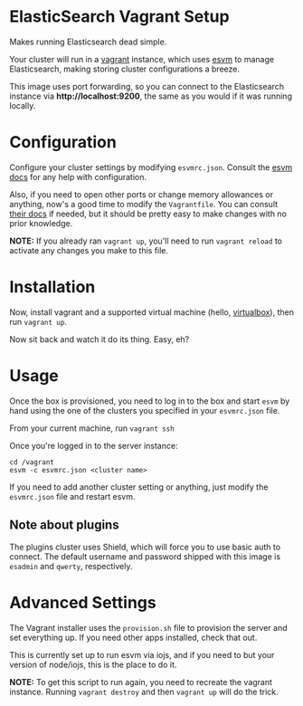 # ElasticSearch Vagrant Setup

Makes running Elasticsearch dead simple.

Your cluster will run in a [vagrant](https://www.vagrantup.com/) instance, which uses [esvm](https://github.com/simianhacker/esvm) to manage Elasticsearch, making storing cluster configurations a breeze.

This image uses port forwarding, so you can connect to the Elasticsearch instance via **http://localhost:9200**, the same as you would if it was running locally.

# Configuration

Configure your cluster settings by modifying `esvmrc.json`. Consult the [esvm docs](https://github.com/simianhacker/esvm#configuration) for any help with configuration.

Also, if you need to open other ports or change memory allowances or anything, now's a good time to modify the `Vagrantfile`. You can consult [their docs](https://docs.vagrantup.com/v2/vagrantfile/index.html) if needed, but it should be pretty easy to make changes with no prior knowledge.

**NOTE:** If you already ran `vagrant up`, you'll need to run `vagrant reload` to activate any changes you make to this file.

# Installation

Now, install vagrant and a supported virtual machine (hello, [virtualbox](https://www.virtualbox.org/)), then run `vagrant up`.

Now sit back and watch it do its thing. Easy, eh?

# Usage

Once the box is provisioned, you need to log in to the box and start `esvm` by hand using the one of the clusters you specified in your `esvmrc.json` file.

From your current machine, run `vagrant ssh`

Once you're logged in to the server instance:

```
cd /vagrant
esvm -c esvmrc.json <cluster name>
```

If you need to add another cluster setting or anything, just modify the `esvmrc.json` file and restart esvm.

## Note about plugins

The plugins cluster uses Shield, which will force you to use basic auth to connect. The default username and password shipped with this image is `esadmin` and `qwerty`, respectively.

# Advanced Settings

The Vagrant installer uses the `provision.sh` file to provision the server and set everything up. If you need other apps installed, check that out.

This is currently set up to run esvm via iojs, and if you need to but your version of node/iojs, this is the place to do it.

**NOTE:** To get this script to run again, you need to recreate the vagrant instance. Running `vagrant destroy` and then `vagrant up` will do the trick.